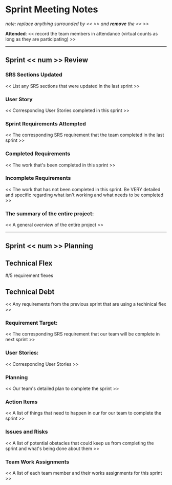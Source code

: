 # Sprint Meeting Notes

*note: replace anything surrounded by << >> and **remove** the << >>*

**Attended**: << record the team members in attendance (virtual counts as long as they are participating) >>

***

## Sprint << num >> Review



### SRS Sections Updated

<< List any SRS sections that were updated in the last sprint >>

###  User Story

<< Corresponding User Stories completed in this sprint >>

### Sprint Requirements Attempted

<< The corresponding SRS requirement that the team completed in the last sprint >>

### Completed Requirements

<< The work that's been completed in this sprint >>

### Incomplete Requirements

<< The work that has not been completed in this sprint. Be VERY detailed and specific regarding what isn't working and what needs to be completed >>

### The summary of the entire project:

<< A general overview of the entire project >>

***

## Sprint << num >> Planning

## Technical Flex

#/5 requirement flexes

## Technical Debt

<< Any requirements from the previous sprint that are using a techinical flex >>

### Requirement Target:

<< The corresponding SRS requirement that our team will be complete in next sprint >>

### User Stories:

<< Corresponding User Stories >>

### Planning

<< Our team's detailed plan to complete the sprint >>

### Action Items

<< A list of things that need to happen in our for our team to complete the sprint >>

### Issues and Risks

<< A list of potential obstacles that could keep us from completing the sprint and what's being done about them >>

### Team Work Assignments

<< A list of each team member and their works assignments for this sprint >>
